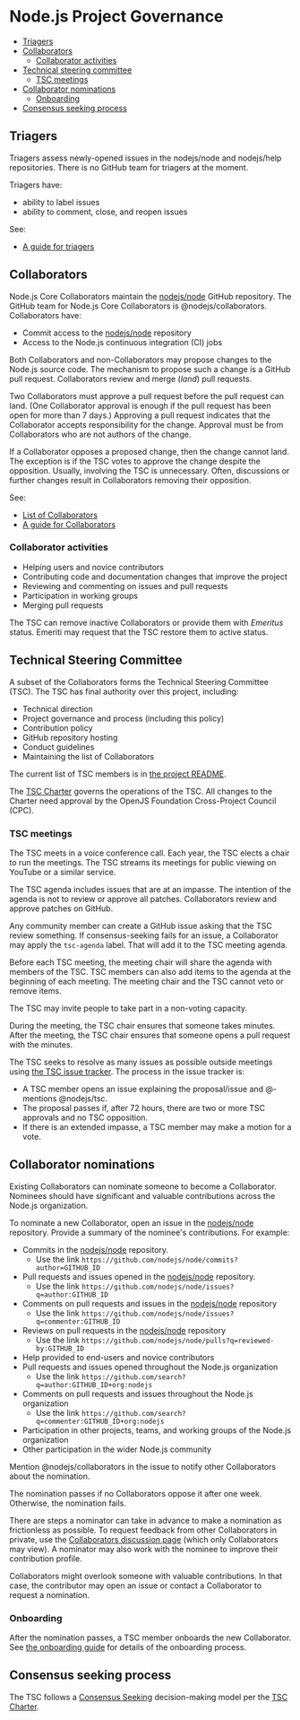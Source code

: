 # Node.js Project Governance

<!-- TOC -->

* [Triagers](#triagers)
* [Collaborators](#collaborators)
  * [Collaborator activities](#collaborator-activities)
* [Technical steering committee](#technical-steering-committee)
  * [TSC meetings](#tsc-meetings)
* [Collaborator nominations](#collaborator-nominations)
  * [Onboarding](#onboarding)
* [Consensus seeking process](#consensus-seeking-process)

<!-- /TOC -->

## Triagers

Triagers assess newly-opened issues in the nodejs/node and nodejs/help
repositories. There is no GitHub team for triagers at the moment.

Triagers have:
* ability to label issues
* ability to comment, close, and reopen issues

See:

* [A guide for triagers](./doc/guides/contributing/issues.md#triaging-a-bug-report)

## Collaborators

Node.js Core Collaborators maintain the [nodejs/node][] GitHub repository.
The GitHub team for Node.js Core Collaborators is @nodejs/collaborators.
Collaborators have:

* Commit access to the [nodejs/node][] repository
* Access to the Node.js continuous integration (CI) jobs

Both Collaborators and non-Collaborators may propose changes to the Node.js
source code. The mechanism to propose such a change is a GitHub pull request.
Collaborators review and merge (_land_) pull requests.

Two Collaborators must approve a pull request before the pull request can land.
(One Collaborator approval is enough if the pull request has been open for more
than 7 days.) Approving a pull request indicates that the Collaborator accepts
responsibility for the change. Approval must be from Collaborators who are not
authors of the change.

If a Collaborator opposes a proposed change, then the change cannot land. The
exception is if the TSC votes to approve the change despite the opposition.
Usually, involving the TSC is unnecessary. Often, discussions or further changes
result in Collaborators removing their opposition.

See:

* [List of Collaborators](./README.md#current-project-team-members)
* [A guide for Collaborators](./doc/guides/collaborator-guide.md)

### Collaborator activities

* Helping users and novice contributors
* Contributing code and documentation changes that improve the project
* Reviewing and commenting on issues and pull requests
* Participation in working groups
* Merging pull requests

The TSC can remove inactive Collaborators or provide them with _Emeritus_
status. Emeriti may request that the TSC restore them to active status.

## Technical Steering Committee

A subset of the Collaborators forms the Technical Steering Committee (TSC).
The TSC has final authority over this project, including:

* Technical direction
* Project governance and process (including this policy)
* Contribution policy
* GitHub repository hosting
* Conduct guidelines
* Maintaining the list of Collaborators

The current list of TSC members is in
[the project README](./README.md#current-project-team-members).

The [TSC Charter][] governs the operations of the TSC. All changes to the
Charter need approval by the OpenJS Foundation Cross-Project Council (CPC).

### TSC meetings

The TSC meets in a voice conference call. Each year, the TSC elects a chair to
run the meetings. The TSC streams its meetings for public viewing on YouTube or
a similar service.

The TSC agenda includes issues that are at an impasse. The intention of the
agenda is not to review or approve all patches. Collaborators review and approve
patches on GitHub.

Any community member can create a GitHub issue asking that the TSC review
something. If consensus-seeking fails for an issue, a Collaborator may apply the
`tsc-agenda` label. That will add it to the TSC meeting agenda.

Before each TSC meeting, the meeting chair will share the agenda with members of
the TSC. TSC members can also add items to the agenda at the beginning of each
meeting. The meeting chair and the TSC cannot veto or remove items.

The TSC may invite people to take part in a non-voting capacity.

During the meeting, the TSC chair ensures that someone takes minutes. After the
meeting, the TSC chair ensures that someone opens a pull request with the
minutes.

The TSC seeks to resolve as many issues as possible outside meetings using
[the TSC issue tracker](https://github.com/nodejs/TSC/issues). The process in
the issue tracker is:

* A TSC member opens an issue explaining the proposal/issue and @-mentions
  @nodejs/tsc.
* The proposal passes if, after 72 hours, there are two or more TSC approvals
  and no TSC opposition.
* If there is an extended impasse, a TSC member may make a motion for a vote.

## Collaborator nominations

Existing Collaborators can nominate someone to become a Collaborator. Nominees
should have significant and valuable contributions across the Node.js
organization.

To nominate a new Collaborator, open an issue in the [nodejs/node][] repository.
Provide a summary of the nominee's contributions. For example:

* Commits in the [nodejs/node][] repository.
  * Use the link `https://github.com/nodejs/node/commits?author=GITHUB_ID`
* Pull requests and issues opened in the [nodejs/node][] repository.
  * Use the link `https://github.com/nodejs/node/issues?q=author:GITHUB_ID`
* Comments on pull requests and issues in the [nodejs/node][] repository
  * Use the link `https://github.com/nodejs/node/issues?q=commenter:GITHUB_ID`
* Reviews on pull requests in the [nodejs/node][] repository
  * Use the link `https://github.com/nodejs/node/pulls?q=reviewed-by:GITHUB_ID`
* Help provided to end-users and novice contributors
* Pull requests and issues opened throughout the Node.js organization
  * Use the link  `https://github.com/search?q=author:GITHUB_ID+org:nodejs`
* Comments on pull requests and issues throughout the Node.js organization
  * Use the link `https://github.com/search?q=commenter:GITHUB_ID+org:nodejs`
* Participation in other projects, teams, and working groups of the Node.js
  organization
* Other participation in the wider Node.js community

Mention @nodejs/collaborators in the issue to notify other Collaborators about
the nomination.

The nomination passes if no Collaborators oppose it after one week. Otherwise,
the nomination fails.

There are steps a nominator can take in advance to make a nomination as
frictionless as possible. To request feedback from other Collaborators in
 private, use the [Collaborators discussion page][]
 (which only Collaborators may view). A nominator may also work with the
nominee to improve their contribution profile.

Collaborators might overlook someone with valuable contributions. In that case,
the contributor may open an issue or contact a Collaborator to request a
nomination.

### Onboarding

After the nomination passes, a TSC member onboards the new Collaborator. See
[the onboarding guide](./onboarding.md) for details of the onboarding
process.

## Consensus seeking process

The TSC follows a [Consensus Seeking][] decision-making model per the
[TSC Charter][].

[Collaborators discussion page]: https://github.com/orgs/nodejs/teams/collaborators/discussions
[Consensus Seeking]: https://en.wikipedia.org/wiki/Consensus-seeking_decision-making
[TSC Charter]: https://github.com/nodejs/TSC/blob/HEAD/TSC-Charter.md
[nodejs/node]: https://github.com/nodejs/node
